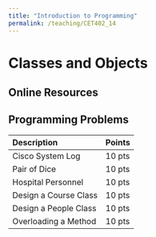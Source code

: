```yaml
---
title: "Introduction to Programming"
permalink: /teaching/CET402_14
---
```


# Classes and Objects

## Online Resources

## Programming Problems

| Description           | Points |
| :-------------------- | :----- |
| Cisco System Log      | 10 pts |
| Pair of Dice          | 10 pts |
| Hospital Personnel    | 10 pts |
| Design a Course Class | 10 pts |
| Design a People Class | 10 pts |
| Overloading a Method  | 10 pts |

